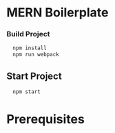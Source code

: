 # MERN Boilerplate


### Build Project

```javascript
  npm install
  npm run webpack
```

## Start Project

```javascript
  npm start
```

# Prerequisites
